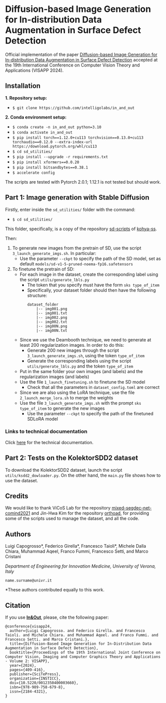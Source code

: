 # Diffusion-based Image Generation for In-distribution Data Augmentation in Surface Defect Detection #

Official implementation of the paper [Diffusion-based Image Generation for In-distribution Data Augmentation in Surface Defect Detection](https://intelligolabs.github.io/in_and_out/) accepted at the 19th International Conference on Computer Vision Theory and Applications (VISAPP 2024).

## Installation ##
**1. Repository setup:**
* `$ git clone https://github.com/intelligolabs/in_and_out`

**2. Conda environment setup:**
* `$ conda create -n in_and_out python=3.10`
* `$ conda activate in_and_out`
* `$ pip install torch==1.12.0+cu113 torchvision==0.13.0+cu113 torchaudio==0.12.0 --extra-index-url https://download.pytorch.org/whl/cu113`
* `$ cd sd_utilities/`
* `$ pip install --upgrade -r requirements.txt`
* `$ pip install xformers==0.0.20`
* `$ pip install bitsandbytes==0.38.1`
* `$ accelerate config`

The scripts are tested with Pytorch 2.0.1; 1.12.1 is not tested but should work.

## Part 1: Image generation with Stable Diffusion ##
Firstly, enter inside the `sd_utilities/` folder with the command:
* `$ cd sd_utilities/`

This folder, specifically, is a copy of the repository [sd-scripts](https://github.com/kohya-ss/sd-scripts) of [kohya-ss](https://github.com/kohya-ss).

Then:
1. To generate new images from the pretrain of SD, use the script `3_launch_generate_imgs.sh`. In particular:
    * Use the parameter `--ckpt` to specify the path of the SD model, set as default `models/sd-v1-5-pruned-noema-fp16.safetensors`
2. To finetune the pretrain of SD:
    * For each image in the dataset, create the corresponding label using the script `utils/generate_lbls.py`
        * The token that you specify must have the form `sks type_of_item`
        * Specifically, your dataset folder should then have the following structure:
            ```
            dataset_folder
                |-- img001.png
                |-- img001.txt
                |-- img002.png
                |-- img002.txt
                |-- img00N.png
                |-- img00N.txt
            ```
    * Since we use the Deambooth technique, we need to generate at least 200 regularization images. In order to do this:
        * Generate 200 new images through the script `3_launch_generate_imgs.sh`, using the token `type_of_item`
        * Generate the corresponding labels using the script `utils/generate_lbls.py` and the token `type_of_item`
    * Put in the same folder your own images (and labels) and the regularization images (and labels)
    * Use the file `1_launch_finetuning.sh` to finetune the SD model
        * Check that all the parameters in `dataset_config.toml` are correct
    * Since we are also using the LoRA technique, use the file `2_launch_merge_lora.sh` to merge the weights
    * Use the file `3_launch_generate_imgs.sh` with the prompt `sks type_of_item` to generate the new images
        * Use the parameter `--ckpt` to specify the path of the finetuned SDLoRA model

### Links to technical documentation ###
Click [here](sd_utilities/_README.md) for the technical documentation.

## Part 2: Tests on the KolektorSDD2 dataset ##
To download the KolektorSDD2 dataset, launch the script `utils/ksdd2_dowloader.py`.
On the other hand, the `main.py` file shows how to use the dataset.

## Credits ##
We would like to thank ViCoS Lab for the repository [mixed-segdec-net-comind2021](https://github.com/vicoslab/mixed-segdec-net-comind2021) and Jin-Hwa Kim for the repository [orthoad](https://github.com/jnhwkim/orthoad), for providing some of the scripts used to manage the dataset, and all the code.

## Authors ##
Luigi Capogrosso*, Federico Girella*, Francesco Taioli*, Michele Dalla Chiara, Muhammad Aqeel, Franco Fummi, Francesco Setti, and Marco Cristani

*Department of Engineering for Innovation Medicine, University of Verona, Italy*

`name.surname@univr.it`

*These authors contributed equally to this work.

## Citation ##
If you use [**In&Out**](https://www.scitepress.org/Link.aspx?doi=10.5220/0012350400003660), please, cite the following paper:
```
@conference{visapp24,
  author={Luigi Capogrosso. and Federico Girella. and Francesco Taioli. and Michele Chiara. and Muhammad Aqeel. and Franco Fummi. and Francesco Setti. and Marco Cristani.},
  title={Diffusion-Based Image Generation for In-Distribution Data Augmentation in Surface Defect Detection},
  booktitle={Proceedings of the 19th International Joint Conference on Computer Vision, Imaging and Computer Graphics Theory and Applications - Volume 2: VISAPP},
  year={2024},
  pages={409-416},
  publisher={SciTePress},
  organization={INSTICC},
  doi={10.5220/0012350400003660},
  isbn={978-989-758-679-8},
  issn={2184-4321},
}
```
